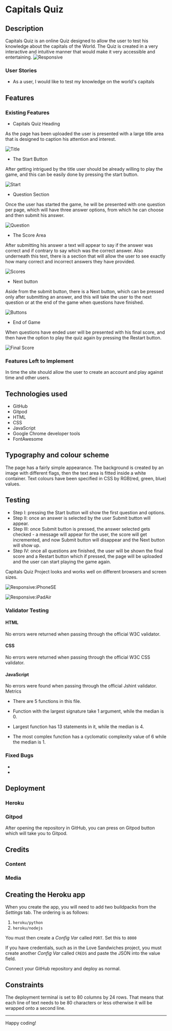 # Capitals Quiz
## Description 
Capitals Quiz is an online Quiz designed to allow the user to test his knowledge about the capitals of the World. The Quiz is created in a very interactive and intuitive manner that would make it very accessible and entertaining. 
![Responsive](doc/screenshots/Responsive.png)

### User Stories
  * As a user, I would like to test my knowledge on the world's capitals 

## Features
### Existing Features
  * Capitals Quiz Heading 

As the page has been uploaded the user is presented with a large title area that is designed to caption his attention and interest.

![Title](doc/screenshots/title.png)

  * The Start Button

After getting intrigued by the title user should be already willing to play the game, and this can be easily done by pressing the start button. 

![Start](doc/screenshots/Start.png)

  * Question Section

Once the user has started the game, he will be presented with one question per page, which will have three answer options, from which he can choose and then submit his answer. 

![Question](doc/screenshots/question.png)

  * The Score Area

After submitting his answer a text will appear to say if the answer was correct and if contrary to say which was the correct answer. Also underneath this text, there is a section that will allow the user to see exactly how many correct and incorrect answers they have provided.

![Scores](doc/screenshots/scoresarea.png)

  * Next button

Aside from the submit button, there is a Next button, which can be pressed only after submitting an answer, and this will take the user to the next question or at the end of the game when questions have finished. 

![Buttons](doc/screenshots/buttons.png)

  * End of Game

When questions have ended user will be presented with his final score, and then have the option to play the quiz again by pressing the Restart button. 

![Final Score](doc/screenshots/finalscore.png)


### Features Left to Implement

In time the site should allow the user to create an account and play against time and other users.

## Technologies used 
* GitHub
* Gitpod
* HTML
* CSS
* JavaScript 
* Google Chrome developer tools
* FontAwesome

## Typography and colour scheme
The page has a fairly simple appearance. The background is created by an image with different flags, then the text area is fitted inside a white container. Text colours have been specified in CSS by RGB(red,  green, blue) values. 
 
## Testing
* Step I: pressing the Start button will show the first question and options.
* Step II: once an answer is selected by the user Submit button will appear.
* Step III: once Submit button is pressed, the answer selected gets checked - a message will appear for the user, the score will get incremented, and now Submit button will disappear and the Next button will show up.
* Step IV: once all questions are finished, the user will be shown the final score and a Restart button which if pressed, the page will be uploaded and the user can start playing the game again.

Capitals Quiz Project looks and works well on different browsers and screen sizes.

![Responsive:iPhoneSE](doc/screenshots/iPhoneSE.png)

![Responsive:iPadAir](doc/screenshots/iPadAir.png)


### Validator Testing
#### HTML

No errors were returned when passing through the official W3C validator.

#### CSS

No errors were returned when passing through the official W3C CSS validator.

#### JavaScript

No errors were found when passing through the official Jshint validator.
Metrics
* There are 5 functions in this file.

* Function with the largest signature take 1 argument, while the median is 0.

* Largest function has 13 statements in it, while the median is 4.

* The most complex function has a cyclomatic complexity value of 6 while the median is 1.

### Fixed Bugs 
* 
* 

## Deployment
### Heroku


### Gitpod
After opening the repository in GitHub, you can press on Gitpod button which will take you to Gitpod.



## Credits
### Content


### Media

## Creating the Heroku app

When you create the app, you will need to add two buildpacks from the _Settings_ tab. The ordering is as follows:

1. `heroku/python`
2. `heroku/nodejs`

You must then create a _Config Var_ called `PORT`. Set this to `8000`

If you have credentials, such as in the Love Sandwiches project, you must create another _Config Var_ called `CREDS` and paste the JSON into the value field.

Connect your GitHub repository and deploy as normal.

## Constraints

The deployment terminal is set to 80 columns by 24 rows. That means that each line of text needs to be 80 characters or less otherwise it will be wrapped onto a second line.

-----
Happy coding!